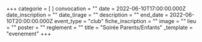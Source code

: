 +++
categorie = [ ]
convocation = ""
date = 2022-06-10T17:00:00.000Z
date_inscription = ""
date_tirage = ""
description = ""
end_date = 2022-06-10T20:00:00.000Z
event_type = "club"
fiche_inscription = ""
image = ""
lieu = ""
poster = ""
reglement = ""
title = "Soirée Parents/Enfants"
_template = "evenement"
+++

